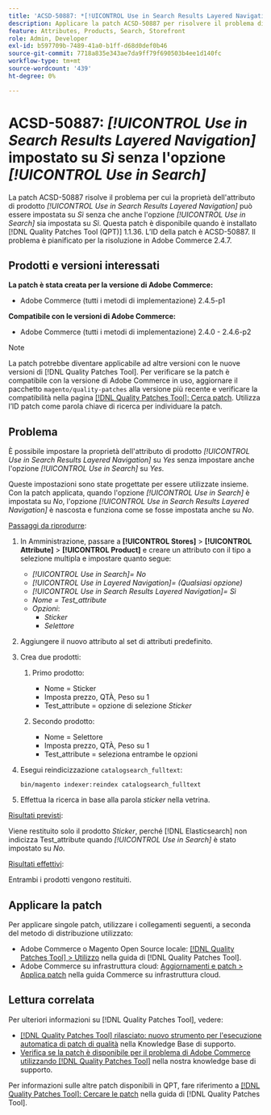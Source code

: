 ```yaml
---
title: 'ACSD-50887: *[!UICONTROL Use in Search Results Layered Navigation]* impostato su Sì senza l''opzione *[!UICONTROL Use in Search]*'
description: Applicare la patch ACSD-50887 per risolvere il problema di Adobe Commerce per cui la proprietà dell'attributo del prodotto *[!UICONTROL Use in Search Results Layered Navigation]* può essere impostata su *Yes* senza che anche l'opzione *[!UICONTROL Use in Search]* sia impostata su *Yes*.
feature: Attributes, Products, Search, Storefront
role: Admin, Developer
exl-id: b597709b-7489-41a0-b1ff-d68d0def0b46
source-git-commit: 7718a835e343ae7da9ff79f690503b4ee1d140fc
workflow-type: tm+mt
source-wordcount: '439'
ht-degree: 0%

---
```


# ACSD-50887: *[!UICONTROL Use in Search Results Layered Navigation]* impostato su *Sì* senza l&#39;opzione *[!UICONTROL Use in Search]*

La patch ACSD-50887 risolve il problema per cui la proprietà dell&#39;attributo di prodotto *[!UICONTROL Use in Search Results Layered Navigation]* può essere impostata su *Sì* senza che anche l&#39;opzione *[!UICONTROL Use in Search]* sia impostata su *Sì*. Questa patch è disponibile quando è installato [!DNL Quality Patches Tool (QPT)] 1.1.36. L’ID della patch è ACSD-50887. Il problema è pianificato per la risoluzione in Adobe Commerce 2.4.7.

## Prodotti e versioni interessati

**La patch è stata creata per la versione di Adobe Commerce:**

* Adobe Commerce (tutti i metodi di implementazione) 2.4.5-p1

**Compatibile con le versioni di Adobe Commerce:**

* Adobe Commerce (tutti i metodi di implementazione) 2.4.0 - 2.4.6-p2

>[!NOTE]
>
>La patch potrebbe diventare applicabile ad altre versioni con le nuove versioni di [!DNL Quality Patches Tool]. Per verificare se la patch è compatibile con la versione di Adobe Commerce in uso, aggiornare il pacchetto `magento/quality-patches` alla versione più recente e verificare la compatibilità nella pagina [[!DNL Quality Patches Tool]: Cerca patch](https://experienceleague.adobe.com/tools/commerce-quality-patches/index.html). Utilizza l’ID patch come parola chiave di ricerca per individuare la patch.

## Problema

È possibile impostare la proprietà dell&#39;attributo di prodotto *[!UICONTROL Use in Search Results Layered Navigation]* su *Yes* senza impostare anche l&#39;opzione *[!UICONTROL Use in Search]* su *Yes*.

Queste impostazioni sono state progettate per essere utilizzate insieme. Con la patch applicata, quando l&#39;opzione *[!UICONTROL Use in Search]* è impostata su *No*, l&#39;opzione *[!UICONTROL Use in Search Results Layered Navigation]* è nascosta e funziona come se fosse impostata anche su *No*.

<u>Passaggi da riprodurre</u>:

1. In Amministrazione, passare a **[!UICONTROL Stores]** > **[!UICONTROL Attribute]** > **[!UICONTROL Product]** e creare un attributo con il tipo a selezione multipla e impostare quanto segue:

   * *[!UICONTROL Use in Search]= No*
   * *[!UICONTROL Use in Layered Navigation]= (Qualsiasi opzione)*
   * *[!UICONTROL Use in Search Results Layered Navigation]= Sì*
   * *Nome = Test_attribute*
   * *Opzioni*:
      * *Sticker*
      * *Selettore*

1. Aggiungere il nuovo attributo al set di attributi predefinito.
1. Crea due prodotti:

   1. Primo prodotto:
      * Nome = Sticker
      * Imposta prezzo, QTÀ, Peso su 1
      * Test_attribute = opzione di selezione *Sticker*

   1. Secondo prodotto:
      * Nome = Selettore
      * Imposta prezzo, QTÀ, Peso su 1
      * Test_attribute = seleziona entrambe le opzioni

1. Esegui reindicizzazione `catalogsearch_fulltext`:

   `bin/magento indexer:reindex catalogsearch_fulltext`

1. Effettua la ricerca in base alla parola *sticker* nella vetrina.

<u>Risultati previsti</u>:

Viene restituito solo il prodotto *Sticker*, perché [!DNL Elasticsearch] non indicizza Test_attribute quando *[!UICONTROL Use in Search]* è stato impostato su *No*.

<u>Risultati effettivi</u>:

Entrambi i prodotti vengono restituiti.

## Applicare la patch

Per applicare singole patch, utilizzare i collegamenti seguenti, a seconda del metodo di distribuzione utilizzato:

* Adobe Commerce o Magento Open Source locale: [[!DNL Quality Patches Tool] > Utilizzo](https://experienceleague.adobe.com/docs/commerce-operations/tools/quality-patches-tool/usage.html) nella guida di [!DNL Quality Patches Tool].
* Adobe Commerce su infrastruttura cloud: [Aggiornamenti e patch > Applica patch](https://experienceleague.adobe.com/docs/commerce-cloud-service/user-guide/develop/upgrade/apply-patches.html) nella guida Commerce su infrastruttura cloud.

## Lettura correlata

Per ulteriori informazioni su [!DNL Quality Patches Tool], vedere:

* [[!DNL Quality Patches Tool] rilasciato: nuovo strumento per l&#39;esecuzione automatica di patch di qualità](/help/announcements/adobe-commerce-announcements/magento-quality-patches-released-new-tool-to-self-serve-quality-patches.md) nella Knowledge Base di supporto.
* [Verifica se la patch è disponibile per il problema di Adobe Commerce utilizzando  [!DNL Quality Patches Tool]](/help/support-tools/patches-available-in-qpt-tool/check-patch-for-magento-issue-with-magento-quality-patches.md) nella nostra knowledge base di supporto.

Per informazioni sulle altre patch disponibili in QPT, fare riferimento a [[!DNL Quality Patches Tool]: Cercare le patch](https://experienceleague.adobe.com/tools/commerce-quality-patches/index.html) nella guida di [!DNL Quality Patches Tool].
